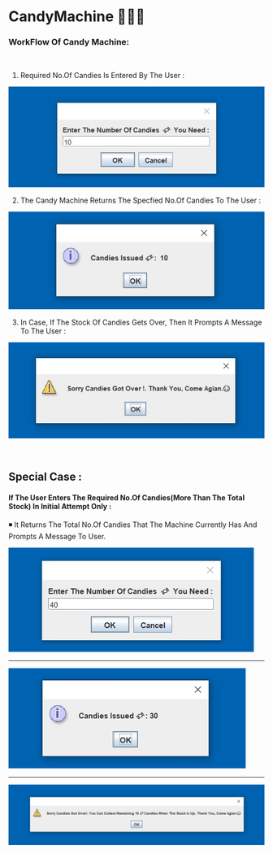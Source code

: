 # CandyMachine 🍬🎫🍬 

### WorkFlow Of Candy Machine: 

<br>

1. Required No.Of Candies Is Entered By The User  :

![Input](Img/Input.jpg)

2. The Candy Machine Returns The Specfied No.Of Candies To The User :

![Output](Img/Output1.jpg)

3. In Case, If The Stock Of Candies Gets Over, Then It Prompts A Message To The User : 

![Output](Img/Output-2.3.jpg)

<br>

## Special Case :


#### If The User Enters The Required No.Of Candies(More Than The Total Stock) In Initial Attempt Only : 

   ◾ It Returns The Total No.Of Candies That The Machine Currently Has And Prompts A Message To User.

 ![Input](Img/Input2.jpg)
 
 ---
 
 ![Output](Img/Output-2.1.jpg)
  
 ---
  
 ![Output](Img/Output-2.2.jpg)
